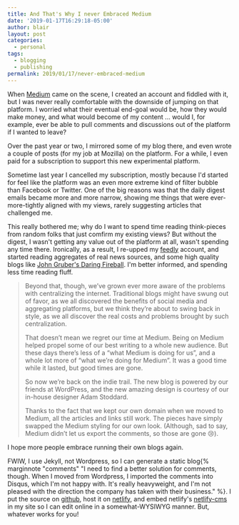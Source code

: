 ```yaml
---
title: And That's Why I never Embraced Medium
date: '2019-01-17T16:29:18-05:00'
author: blair
layout: post
categories:
  - personal
tags:
  - blogging
  - publishing
permalink: 2019/01/17/never-embraced-medium
---
```

When [Medium](https://medium.com) came on the scene, I created an account and fiddled with it, but I was never really comfortable with the downside of jumping on that platform.  I worried what their eventual end-goal would be, how they would make money, and what would become of my content ... would I, for example, ever be able to pull comments and discussions out of the platform if I wanted to leave?

Over the past year or two, I mirrored some of my blog there, and even wrote a couple of posts (for my job at Mozilla) on the platform. For a while, I even paid for a subscription to support this new experimental platform.

Sometime last year I cancelled my subscription, mostly because I'd started for feel like the platform was an even more extreme kind of filter bubble than Facebook or Twitter. One of the big reasons was that the daily digest emails became more and more narrow, showing me things that were ever-more-tightly aligned with my views, rarely suggesting articles that challenged me. 

This really bothered me; why do I want to spend time reading think-pieces from random folks that just comfirm my existing views? But without the digest, I wasn't getting any value out of the platform at all, wasn't spending any time there. Ironically, as a result, I re-upped my [feedly](https://feedly.com) account, and started reading aggregates of real news sources, and some high quality blogs like [John Gruber's Daring Fireball](https://daringfireball.net/).  I'm better informed, and spending less time reading fluff.

> Beyond that, though, we’ve grown ever more aware of the problems with centralizing the internet. Traditional blogs might have swung out of favor, as we all discovered the benefits of social media and aggregating platforms, but we think they’re about to swing back in style, as we all discover the real costs and problems brought by such centralization.
>
> That doesn’t mean we regret our time at Medium. Being on Medium helped propel some of our best writing to a whole new audience. But these days there’s less of a “what Medium is doing for us”, and a whole lot more of “what we’re doing for Medium”. It was a good time while it lasted, but good times are gone.
>
> So now we’re back on the indie trail. The new blog is powered by our friends at WordPress, and the new amazing design is courtesy of our in-house designer Adam Stoddard.
>
> Thanks to the fact that we kept our own domain when we moved to Medium, all the articles and links still work. The pieces have simply swapped the Medium styling for our own look. (Although, sad to say, Medium didn’t let us export the comments, so those are gone 😢). 

I hope more people embrace running their own blogs again. 

FWIW, I use Jekyll, not Wordpress, so I can generate a static blog{% marginnote "comments" "I need to find a better solution for comments, though. When I moved from Wordpress, I imported the comments into Disqus, which I'm not happy with.  It's really heavyweight, and I'm not pleased with the direction the company has taken with their business." %}. I put the source on [github](https://github.com/blairmacintyre/blairmacintyre.me), host it on [netlify](https://netlify.com), and embed netlify's [netlify-cms](https://github.com/netlify/netlify-cms) in my site so I can edit online in a somewhat-WYSIWYG manner.  But, whatever works for you! 
